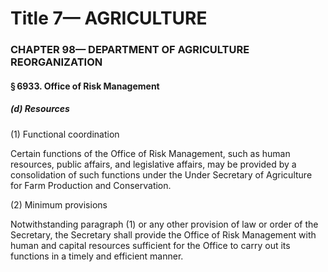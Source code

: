 
# Title 7— AGRICULTURE
### CHAPTER 98— DEPARTMENT OF AGRICULTURE REORGANIZATION
#### § 6933. Office of Risk Management
##### (d) Resources

(1) Functional coordination

Certain functions of the Office of Risk Management, such as human resources, public affairs, and legislative affairs, may be provided by a consolidation of such functions under the Under Secretary of Agriculture for Farm Production and Conservation.

(2) Minimum provisions

Notwithstanding paragraph (1) or any other provision of law or order of the Secretary, the Secretary shall provide the Office of Risk Management with human and capital resources sufficient for the Office to carry out its functions in a timely and efficient manner.
